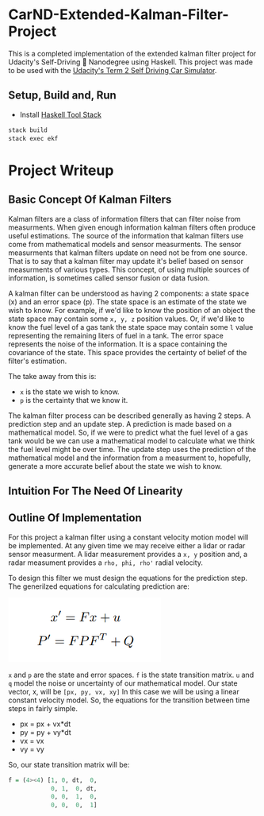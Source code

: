 # CarND-Extended-Kalman-Filter-Project

This is a completed implementation of the extended kalman filter project for Udacity's Self-Driving 🚗 Nanodegree using Haskell. This project was made to be used with the [Udacity's Term 2 Self Driving Car Simulator](https://github.com/udacity/self-driving-car-sim/releases).

## Setup, Build and, Run

* Install [Haskell Tool Stack](https://docs.haskellstack.org/en/stable/README/)

```bash
stack build
stack exec ekf
```


# Project Writeup

## Basic Concept Of Kalman Filters

Kalman filters are a class of information filters that can filter noise from measurments. When given enough information kalman filters often produce useful estimations. The source of the information that kalman filters use come from mathematical models and sensor measurments. The sensor measurments that kalman filters update on need not be from one source. That is to say that a kalman filter may update it's belief based on sensor measurments of various types. This concept, of using multiple sources of information, is sometimes called sensor fusion or data fusion.

A kalman filter can be understood as having 2 components: a state space (x) and an error space (p). The state space is an estimate of the state we wish to know. For example, if we'd like to know the position of an object the state space may contain some `x, y, z` position values. Or, if we'd like to know the fuel level of a gas tank the state space may contain some `l` value representing the remaining liters of fuel in a tank. The error space represents the noise of the information. It is a space containing the covariance of the state. This space provides the certainty of belief of the filter's estimation.

The take away from this is:

* `x` is the state we wish to know.
* `p` is the certainty that we know it.

The kalman filter process can be described generally as having 2 steps. A prediction step and an update step. A prediction is made based on a mathematical model. So, if we were to predict what the fuel level of a gas tank would be we can use a mathematical model to calculate what we think the fuel level might be over time. The update step uses the prediction of the mathematical model and the information from a measurment to, hopefully, generate a more accurate belief about the state we wish to know.


## Intuition For The Need Of Linearity

## Outline Of Implementation

For this project a kalman filter using a constant velocity motion model will be implemented. At any given time we may receive either a lidar or radar sensor measurment. A lidar measurement provides a `x, y` position and, a radar measument provides a `rho, phi, rho'` radial velocity.

To design this filter we must design the equations for the prediction step. The generilzed equations for calculating prediction are:

![Prediction Equations](./doc/predict.png)

`x` and `p` are the state and error spaces. `f` is the state transition matrix. `u` and `q` model the noise or uncertainty of our mathematical model. Our state vector, x, will be `[px, py, vx, xy]` In this case we will be using a linear constant velocity model. So, the equations for the transition between time steps in fairly simple.

* px = px + vx*dt
* py = py + vy*dt
* vx = vx
* vy = vy

So, our state transition matrix will be:

```haskell
f = (4><4) [1, 0, dt,  0,
            0, 1,  0, dt,
            0, 0,  1,  0,
            0, 0,  0,  1]
```